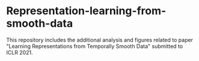 # Representation-learning-from-smooth-data

This repository includes the additional analysis and figures related to paper "Learning Representations from Temporally Smooth Data" submitted to ICLR 2021.

